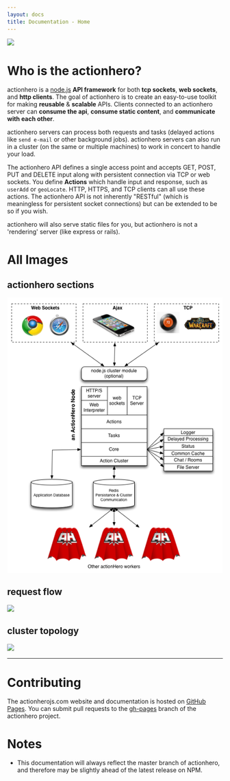 ```yaml
---
layout: docs
title: Documentation - Home
---
```

<img src="/img/logo/actionhero_400.png" width="300" />

# Who is the actionhero?

actionhero is a [node.js](http://nodejs.org) **API framework** for both **tcp sockets**, **web sockets**, and **http clients**.  The goal of actionhero is to create an easy-to-use toolkit for making **reusable** & **scalable** APIs.  Clients connected to an actionhero server can **consume the api**, **consume static content**, and **communicate with each other**.

actionhero servers can process both requests and tasks (delayed actions like `send e-mail` or other background jobs).  actionhero servers can also run in a cluster (on the same or multiple machines) to work in concert to handle your load.

The actionhero API defines a single access point and accepts GET, POST, PUT and DELETE input along with persistent connection via TCP or web sockets. You define **Actions** which handle input and response, such as `userAdd` or `geoLocate`. HTTP, HTTPS, and TCP clients can all use these actions.  The actionhero API is not inherently "RESTful" (which is meaningless for persistent socket connections) but can be extended to be so if you wish.

actionhero will also serve static files for you, but actionhero is not a 'rendering' server (like express or rails).

# All Images

## actionhero sections
<img src="/img/actionheroGraphic.png" />

## request flow
<img src="/img/connection_flow.png" />

## cluster topology
<img src="/img/cluster.png" />

---

# Contributing

The actionherojs.com website and documentation is hosted on [GitHub Pages](http://pages.github.com/).  You can submit pull requests to the [gh-pages](https://github.com/evantahler/actionhero/tree/gh-pages) branch of the actionhero project.

# Notes
- This documentation will always reflect the master branch of actionhero, and therefore may be slightly ahead of the latest release on NPM.
